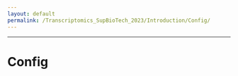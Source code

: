 ```yaml
---
layout: default
permalink: /Transcriptomics_SupBioTech_2023/Introduction/Config/
---
```


---
# Config
